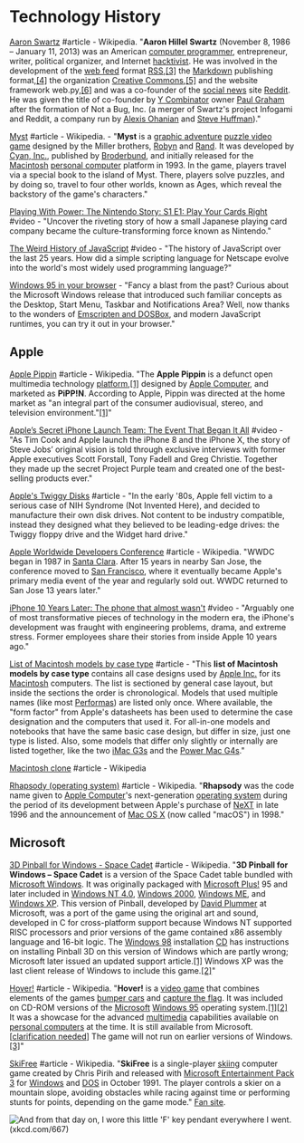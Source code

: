 # Technology History

[Aaron Swartz](https://en.wikipedia.org/wiki/Aaron_Swartz) \#article - Wikipedia. "**Aaron Hillel Swartz** \(November 8, 1986 – January 11, 2013\) was an American [computer programmer](https://en.wikipedia.org/wiki/Computer_programmer), entrepreneur, writer, political organizer, and Internet [hacktivist](https://en.wikipedia.org/wiki/Hacktivism). He was involved in the development of the [web feed](https://en.wikipedia.org/wiki/Web_feed) format [RSS](https://en.wikipedia.org/wiki/RSS),[\[3\]](https://en.wikipedia.org/wiki/Aaron_Swartz#cite_note-harvmag-3) the [Markdown](https://en.wikipedia.org/wiki/Markdown) publishing format,[\[4\]](https://en.wikipedia.org/wiki/Aaron_Swartz#cite_note-markdown-swartz-4) the organization [Creative Commons](https://en.wikipedia.org/wiki/Creative_Commons),[\[5\]](https://en.wikipedia.org/wiki/Aaron_Swartz#cite_note-5) and the website framework web.py,[\[6\]](https://en.wikipedia.org/wiki/Aaron_Swartz#cite_note-grehan-6) and was a co-founder of the [social news](https://en.wikipedia.org/wiki/Social_news) site [Reddit](https://en.wikipedia.org/wiki/Reddit). He was given the title of co-founder by [Y Combinator](https://en.wikipedia.org/wiki/Y_Combinator) owner [Paul Graham](https://en.wikipedia.org/wiki/Paul_Graham_%28programmer%29) after the formation of Not a Bug, Inc. \(a merger of Swartz's project Infogami and Reddit, a company run by [Alexis Ohanian](https://en.wikipedia.org/wiki/Alexis_Ohanian) and [Steve Huffman](https://en.wikipedia.org/wiki/Steve_Huffman)\)."

[Myst](https://en.wikipedia.org/wiki/Myst) \#article - Wikipedia. - "**Myst** is a [graphic adventure](https://en.wikipedia.org/wiki/Graphic_adventure_game) [puzzle video game](https://en.wikipedia.org/wiki/Puzzle_video_game) designed by the Miller brothers, [Robyn](https://en.wikipedia.org/wiki/Robyn_Miller) and [Rand](https://en.wikipedia.org/wiki/Rand_Miller). It was developed by [Cyan, Inc.](https://en.wikipedia.org/wiki/Cyan_Worlds), published by [Broderbund](https://en.wikipedia.org/wiki/Broderbund), and initially released for the [Macintosh](https://en.wikipedia.org/wiki/Macintosh) [personal computer](https://en.wikipedia.org/wiki/Personal_computer) platform in 1993. In the game, players travel via a special book to the island of Myst. There, players solve puzzles, and by doing so, travel to four other worlds, known as Ages, which reveal the backstory of the game's characters."

[Playing With Power: The Nintendo Story: S1 E1: Play Your Cards Right](https://www.crackle.com/watch/playlist/2133917/2516340) \#video - "Uncover the riveting story of how a small Japanese playing card company became the culture-transforming force known as Nintendo."

[The Weird History of JavaScript](https://www.youtube.com/watch?v=Sh6lK57Cuk4&list=PLIilwIraDV2J8hueIWIwvkT3NvfuSChe7&index=3&t=11s) \#video - "The history of JavaScript over the last 25 years. How did a simple scripting language for Netscape evolve into the world's most widely used programming language?"

[Windows 95 in your browser](https://win95.ajf.me/) - "Fancy a blast from the past? Curious about the Microsoft Windows release that introduced such familiar concepts as the Desktop, Start Menu, Taskbar and Notifications Area? Well, now thanks to the wonders of [Emscripten and DOSBox](https://github.com/dreamlayers/em-dosbox), and modern JavaScript runtimes, you can try it out in your browser."

## Apple

[Apple Pippin](https://en.wikipedia.org/wiki/Apple_Pippin) \#article - Wikipedia. "The **Apple Pippin** is a defunct open multimedia technology [platform](https://en.wikipedia.org/wiki/Computing_platform),[\[1\]](https://en.wikipedia.org/wiki/Apple_Pippin#cite_note-faq-1) designed by [Apple Computer](https://en.wikipedia.org/wiki/Apple_Inc.), and marketed as **PiPP!N**. According to Apple, Pippin was directed at the home market as "an integral part of the consumer audiovisual, stereo, and television environment."[\[1\]](https://en.wikipedia.org/wiki/Apple_Pippin#cite_note-faq-1)"

[Apple’s Secret iPhone Launch Team: The Event That Began It All](https://www.youtube.com/watch?v=xxBc1c3uAJw) \#video - "As Tim Cook and Apple launch the iPhone 8 and the iPhone X, the story of Steve Jobs’ original vision is told through exclusive interviews with former Apple executives Scott Forstall, Tony Fadell and Greg Christie. Together they made up the secret Project Purple team and created one of the best-selling products ever."

[Apple's Twiggy Disks](http://www.brouhaha.com/~eric/retrocomputing/lisa/twiggy.html) \#article - "In the early '80s, Apple fell victim to a serious case of NIH Syndrome \(Not Invented Here\), and decided to manufacture their own disk drives. Not content to be industry compatible, instead they designed what they believed to be leading-edge drives: the Twiggy floppy drive and the Widget hard drive."

[Apple Worldwide Developers Conference](https://en.wikipedia.org/wiki/Apple_Worldwide_Developers_Conference) \#article - Wikipedia. "WWDC began in 1987 in [Santa Clara](https://en.wikipedia.org/wiki/Santa_Clara,_California). After 15 years in nearby San Jose, the conference moved to [San Francisco](https://en.wikipedia.org/wiki/San_Francisco), where it eventually became Apple's primary media event of the year and regularly sold out. WWDC returned to San Jose 13 years later."

[iPhone 10 Years Later: The phone that almost wasn't](https://www.youtube.com/watch?v=FfXuxiO_Iqg) \#video - "Arguably one of most transformative pieces of technology in the modern era, the iPhone's development was fraught with engineering problems, drama, and extreme stress. Former employees share their stories from inside Apple 10 years ago."

[List of Macintosh models by case type](https://en.wikipedia.org/wiki/List_of_Macintosh_models_by_case_type) \#article - "This **list of Macintosh models by case type** contains all case designs used by [Apple Inc.](https://en.wikipedia.org/wiki/Apple_Inc.) for its [Macintosh](https://en.wikipedia.org/wiki/Apple_Macintosh) computers. The list is sectioned by general case layout, but inside the sections the order is chronological. Models that used multiple names \(like most [Performas](https://en.wikipedia.org/wiki/Macintosh_Performa)\) are listed only once. Where available, the "form factor" from Apple's datasheets has been used to determine the case designation and the computers that used it. For all-in-one models and notebooks that have the same basic case design, but differ in size, just one type is listed. Also, some models that differ only slightly or internally are listed together, like the two [iMac G3s](https://en.wikipedia.org/wiki/IMac_G3) and the [Power Mac G4s](https://en.wikipedia.org/wiki/Power_Mac_G4)."

[Macintosh clone](https://en.wikipedia.org/wiki/Macintosh_clone) \#article - Wikipedia

[Rhapsody \(operating system\)](https://en.wikipedia.org/wiki/Rhapsody_%28operating_system%29) \#article - Wikipedia. "**Rhapsody** was the code name given to [Apple Computer](https://en.wikipedia.org/wiki/Apple_Inc.)'s next-generation [operating system](https://en.wikipedia.org/wiki/Operating_system) during the period of its development between Apple's purchase of [NeXT](https://en.wikipedia.org/wiki/NeXT) in late 1996 and the announcement of [Mac OS X](https://en.wikipedia.org/wiki/MacOS) \(now called "macOS"\) in 1998."

## Microsoft

[3D Pinball for Windows - Space Cadet](https://en.wikipedia.org/wiki/Full_Tilt!_Pinball#3D_Pinball_for_Windows_%E2%80%93_Space_Cadet) \#article - Wikipedia. "**3D Pinball for Windows – Space Cadet** is a version of the Space Cadet table bundled with [Microsoft Windows](https://en.wikipedia.org/wiki/Microsoft_Windows). It was originally packaged with [Microsoft Plus!](https://en.wikipedia.org/wiki/Microsoft_Plus!) 95 and later included in [Windows NT 4.0](https://en.wikipedia.org/wiki/Windows_NT_4.0), [Windows 2000](https://en.wikipedia.org/wiki/Windows_2000), [Windows ME](https://en.wikipedia.org/wiki/Windows_ME), and [Windows XP](https://en.wikipedia.org/wiki/Windows_XP). This version of Pinball, developed by [David Plummer](https://en.wikipedia.org/wiki/David_Plummer_%28programmer%29) at Microsoft, was a port of the game using the original art and sound, developed in C for cross-platform support because Windows NT supported RISC processors and prior versions of the game contained x86 assembly language and 16-bit logic. The [Windows 98](https://en.wikipedia.org/wiki/Windows_98) installation [CD](https://en.wikipedia.org/wiki/CD) has instructions on installing Pinball 3D on this version of Windows which are partly wrong; Microsoft later issued an updated support article.[\[1\]](https://en.wikipedia.org/wiki/Full_Tilt!_Pinball#cite_note-1) Windows XP was the last client release of Windows to include this game.[\[2\]](https://en.wikipedia.org/wiki/Full_Tilt!_Pinball#cite_note-MSDN-2)"

[Hover!](https://en.wikipedia.org/wiki/Hover!) \#article - Wikipedia. "**Hover!** is a [video game](https://en.wikipedia.org/wiki/Video_game) that combines elements of the games [bumper cars](https://en.wikipedia.org/wiki/Bumper_cars) and [capture the flag](https://en.wikipedia.org/wiki/Capture_the_flag). It was included on CD-ROM versions of the [Microsoft](https://en.wikipedia.org/wiki/Microsoft) [Windows 95](https://en.wikipedia.org/wiki/Windows_95) operating system.[\[1\]](https://en.wikipedia.org/wiki/Hover!#cite_note-nytimes-1)[\[2\]](https://en.wikipedia.org/wiki/Hover!#cite_note-2) It was a showcase for the advanced [multimedia](https://en.wikipedia.org/wiki/Multimedia) capabilities available on [personal computers](https://en.wikipedia.org/wiki/Personal_computer) at the time. It is still available from Microsoft.\[[clarification needed](https://en.wikipedia.org/wiki/Wikipedia:Please_clarify)\] The game will not run on earlier versions of Windows.[\[3\]](https://en.wikipedia.org/wiki/Hover!#cite_note-3)"

[SkiFree](https://en.wikipedia.org/wiki/SkiFree) \#article - Wikipedia. "**SkiFree** is a single-player [skiing](https://en.wikipedia.org/wiki/Skiing) computer game created by Chris Pirih and released with [Microsoft Entertainment Pack 3](https://en.wikipedia.org/wiki/Microsoft_Entertainment_Pack) for [Windows](https://en.wikipedia.org/wiki/Microsoft_Windows) and [DOS](https://en.wikipedia.org/wiki/DOS) in October 1991. The player controls a skier on a mountain slope, avoiding obstacles while racing against time or performing stunts for points, depending on the game mode." [Fan site](https://ski.ihoc.net/).

![And from that day on, I wore this little &apos;F&apos; key pendant everywhere I went. \(xkcd.com/667\)](https://imgs.xkcd.com/comics/skifree.png)



